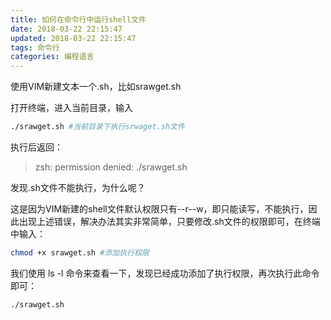 ```yaml
---
title: 如何在命令行中运行shell文件
date: 2018-03-22 22:15:47
updated: 2018-03-22 22:15:47
tags: 命令行
categories: 编程语言
---
```


使用VIM新建文本一个.sh，比如srawget.sh

打开终端，进入当前目录，输入

``` bash
./srawget.sh #当前目录下执行srwaget.sh文件
```
执行后返回：

> zsh: permission denied: ./srawget.sh

发现.sh文件不能执行，为什么呢？

这是因为VIM新建的shell文件默认权限只有--r--w，即只能读写，不能执行，因此出现上述错误，解决办法其实非常简单，只要修改.sh文件的权限即可，在终端中输入：

``` bash
chmod +x srawget.sh #添加执行权限
```

我们使用 ls -l 命令来查看一下，发现已经成功添加了执行权限，再次执行此命令即可：

``` bash
./srawget.sh
```
